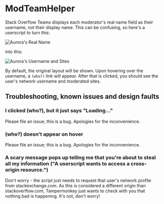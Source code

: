# ModTeamHelper

Stack Overflow Teams displays each moderator's real name field as their username, not their display name. This can be confusing, so here's a userscript to turn this:

![Aurora's Real Name](https://i.imgur.com/89OaVXa.png)

into this:

![Aurora's Username and Sites](https://i.imgur.com/F084DlD.png)

By default, the original layout will be shown. Upon hovering over the username, a `(who?)` link will appear. After that is clicked, you
should see the user's network username and moderated sites.

## Troubleshooting, known issues and design faults
### I clicked (who?), but it just says "Loading..."
Please file an issue; this is a bug. Apologies for the inconvenience.

### (who?) doesn't appear on hover
Please file an issue; this is a bug. Apologies for the inconvenience.

### A scary message pops up telling me that you're about to steal all my information ("A userscript wants to access a cross-origin resource.")

Don't worry - the script just needs to request that user's network profile from stackexchange.com. As this is considered a different origin than stackoverflow.com, Tampermonkey just wants to check with you that nothing bad is happening. It's not, don't worry!
